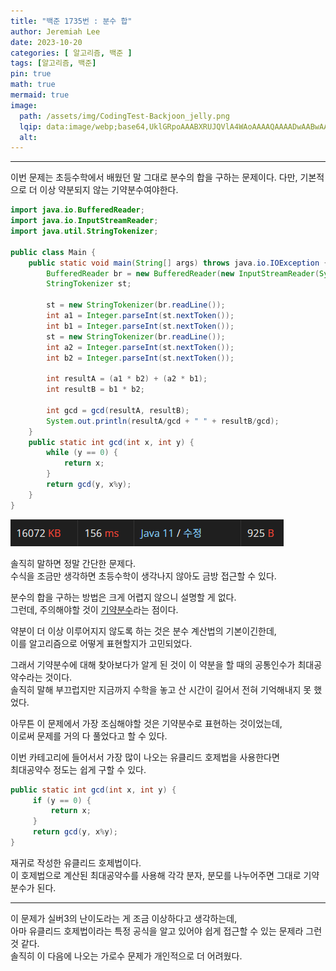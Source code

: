 ```yaml
---
title: "백준 1735번 : 분수 합"
author: Jeremiah Lee
date: 2023-10-20
categories: [ 알고리즘, 백준 ]
tags: [알고리즘, 백준]
pin: true
math: true
mermaid: true
image: 
  path: /assets/img/CodingTest-Backjoon_jelly.png
  lqip: data:image/webp;base64,UklGRpoAAABXRUJQVlA4WAoAAAAQAAAADwAABwAAQUxQSDIAAAARL0AmbZurmr57yyIiqE8oiG0bejIYEQTgqiDA9vqnsUSI6H+oAERp2HZ65qP/VIAWAFZQOCBCAAAA8AEAnQEqEAAIAAVAfCWkAALp8sF8rgRgAP7o9FDvMCkMde9PK7euH5M1m6VWoDXf2FkP3BqV0ZYbO6NA/VFIAAAA
  alt: 
---
```

***

이번 문제는 초등수학에서 배웠던 말 그대로 분수의 합을 구하는 문제이다.
다만, 기본적으로 더 이상 약분되지 않는 기약분수여야한다.

```java
import java.io.BufferedReader;
import java.io.InputStreamReader;
import java.util.StringTokenizer;

public class Main {
    public static void main(String[] args) throws java.io.IOException {
        BufferedReader br = new BufferedReader(new InputStreamReader(System.in));
        StringTokenizer st;

        st = new StringTokenizer(br.readLine());
        int a1 = Integer.parseInt(st.nextToken());
        int b1 = Integer.parseInt(st.nextToken());
        st = new StringTokenizer(br.readLine());
        int a2 = Integer.parseInt(st.nextToken());
        int b2 = Integer.parseInt(st.nextToken());

        int resultA = (a1 * b2) + (a2 * b1);
        int resultB = b1 * b2;

        int gcd = gcd(resultA, resultB);
        System.out.println(resultA/gcd + " " + resultB/gcd);
    }
    public static int gcd(int x, int y) {
        while (y == 0) {
            return x;
        }
        return gcd(y, x%y);
    }
}
```
![](/assets/img/CT_BJ_LOG/BJ_1735.png)

솔직히 말하면 정말 간단한 문제다.   
수식을 조금만 생각하면 초등수학이 생각나지 않아도 금방 접근할 수 있다.   

분수의 합을 구하는 방법은 크게 어렵지 않으니 설명할 게 없다.   
그런데, 주의해야할 것이  [기약분수](https://m.blog.naver.com/jcs5683/222052278936)라는 점이다.   
 
약분이 더 이상 이루어지지 않도록 하는 것은 분수 계산법의 기본이긴한데,   
이를 알고리즘으로 어떻게 표현할지가 고민되었다.

그래서 기약분수에 대해 찾아보다가 알게 된 것이 이 약분을 할 때의 공통인수가 최대공약수라는 것이다.   
솔직히 말해 부끄럽지만 지금까지 수학을 놓고 산 시간이 길어서 전혀 기억해내지 못 했었다.

아무튼 이 문제에서 가장 조심해야할 것은 기약분수로 표현하는 것이었는데,   
이로써 문제를 거의 다 풀었다고 할 수 있다.

이번 카테고리에 들어서서 가장 많이 나오는 유클리드 호제법을 사용한다면    
최대공약수 정도는 쉽게 구할 수 있다.

```java
public static int gcd(int x, int y) {
     if (y == 0) {
         return x;
     }
     return gcd(y, x%y);
}
```
재귀로 작성한 유클리드 호제법이다.   
이 호제법으로 계산된 최대공약수를 사용해 각각 분자, 분모를 나누어주면 그대로 기약분수가 된다.

***
이 문제가 실버3의 난이도라는 게 조금 이상하다고 생각하는데,   
아마 유클리드 호제법이라는 특정 공식을 알고 있어야 쉽게 접근할 수 있는 문제라 그런 것 같다.   
솔직히 이 다음에 나오는 가로수 문제가 개인적으로 더 어려웠다.
